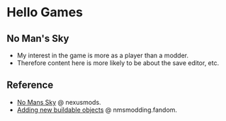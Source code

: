 # Hello Games

## No Man's Sky

- My interest in the game is more as a player than a modder.
- Therefore content here is more likely to be about the save editor, etc.

## Reference

- [No Mans Sky](https://www.nexusmods.com/games/nomanssky) @ nexusmods.
- [Adding new buildable objects](https://nmsmodding.fandom.com/wiki/Adding_new_buildable_objects) @ nmsmodding.fandom.
